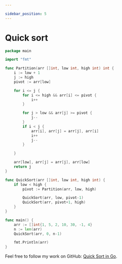 ```yaml
---

sidebar_position: 5
---
```


# Quick sort

```go
package main

import "fmt"

func Partition(arr []int, low int, high int) int {
    i := low + 1
    j := high
    pivot := arr[low]

    for i <= j {
        for i <= high && arr[i] <= pivot {
            i++
        }

        for j > low && arr[j] >= pivot {
            j--
        }
        if i < j {
            arr[i], arr[j] = arr[j], arr[i]
            i++
            j--
        }

    }

    arr[low], arr[j] = arr[j], arr[low]
    return j
}

func QuickSort(arr []int, low int, high int) {
    if low < high {
        pivot := Partition(arr, low, high)

        QuickSort(arr, low, pivot-1)
        QuickSort(arr, pivot+1, high)
    }
}

func main() {
    arr := []int{1, 5, 2, 10, 30, -1, 4}
    n := len(arr)
    QuickSort(arr, 0, n-1)

    fmt.Println(arr)
}
```

Feel free to follow my work on GitHub: [Quick Sort in Go](https://github.com/shekhar-patil/data_structure_and_algorithms/blob/main/sorting_algorithms/quick_sort.go).
